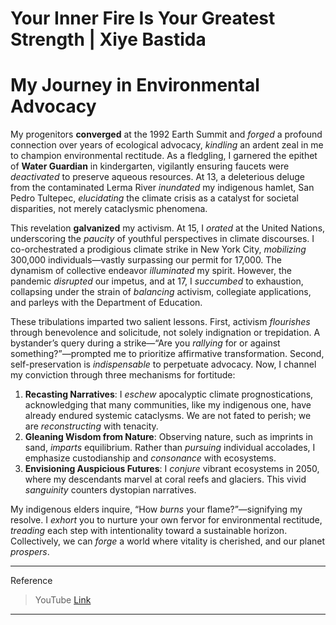 # Your Inner Fire Is Your Greatest Strength | Xiye Bastida

# My Journey in Environmental Advocacy

My progenitors **converged** at the 1992 Earth Summit and *forged* a profound connection over years of ecological advocacy, *kindling* an ardent zeal in me to champion environmental rectitude. As a fledgling, I garnered the epithet of **Water Guardian** in kindergarten, vigilantly ensuring faucets were *deactivated* to preserve aqueous resources. At 13, a deleterious deluge from the contaminated Lerma River *inundated* my indigenous hamlet, San Pedro Tultepec, *elucidating* the climate crisis as a catalyst for societal disparities, not merely cataclysmic phenomena.

This revelation **galvanized** my activism. At 15, I *orated* at the United Nations, underscoring the *paucity* of youthful perspectives in climate discourses. I co-orchestrated a prodigious climate strike in New York City, *mobilizing* 300,000 individuals—vastly surpassing our permit for 17,000. The dynamism of collective endeavor *illuminated* my spirit. However, the pandemic *disrupted* our impetus, and at 17, I *succumbed* to exhaustion, collapsing under the strain of *balancing* activism, collegiate applications, and parleys with the Department of Education.

These tribulations imparted two salient lessons. First, activism *flourishes* through benevolence and solicitude, not solely indignation or trepidation. A bystander’s query during a strike—“Are you *rallying* for or against something?”—prompted me to prioritize affirmative transformation. Second, self-preservation is *indispensable* to perpetuate advocacy. Now, I channel my conviction through three mechanisms for fortitude:

1. **Recasting Narratives**: I *eschew* apocalyptic climate prognostications, acknowledging that many communities, like my indigenous one, have already endured systemic cataclysms. We are not fated to perish; we are *reconstructing* with tenacity.
2. **Gleaning Wisdom from Nature**: Observing nature, such as imprints in sand, *imparts* equilibrium. Rather than *pursuing* individual accolades, I emphasize custodianship and *consonance* with ecosystems.
3. **Envisioning Auspicious Futures**: I *conjure* vibrant ecosystems in 2050, where my descendants marvel at coral reefs and glaciers. This vivid *sanguinity* counters dystopian narratives.

My indigenous elders inquire, “How *burns* your flame?”—signifying my resolve. I *exhort* you to nurture your own fervor for environmental rectitude, *treading* each step with intentionality toward a sustainable horizon. Collectively, we can *forge* a world where vitality is cherished, and our planet *prospers*.

---

Reference
> YouTube [Link](https://www.youtube.com/watch?v=QXGTNROtJkY)

---
